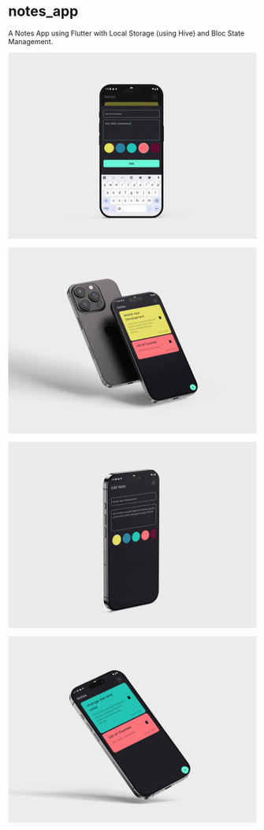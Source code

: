 # notes_app

A Notes App using Flutter with Local Storage (using Hive) and Bloc State Management.

![image 1](lib/assets/images/0.jpg)

![image 2](lib/assets/images/1.jpg)

![image 3](lib/assets/images/2.jpg)

![image 4](lib/assets/images/3.jpg)

